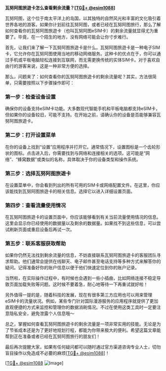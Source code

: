 **瓦努阿图旅遊卡怎么查看剩余流量？[[TG💪+ @esim1088](https://t.me/s/esim1088)]**

瓦努阿图，这个位于南太平洋上的岛国，以其独特的自然风光和丰富的文化吸引着世界各地的游客。如果你计划前往瓦努阿图，或者已经在瓦努阿图旅行，那么了解如何查看你的瓦努阿图旅遊卡（也叫瓦努阿图eSIM卡）的剩余流量就显得尤为重要了。毕竟，在一个陌生的地方，没有网络可能会让你寸步难行。

首先，让我们来了解一下瓦努阿图旅遊卡是什么。瓦努阿图旅遊卡是一种电子SIM卡，它允许你在瓦努阿图使用当地的移动网络服务。这种卡的优点在于，你可以通过手机或平板电脑轻松连接到互联网，而无需更换传统的实体SIM卡。对于喜欢自由行的游客来说，这是一种非常方便的选择。

那么，问题来了：如何查看你的瓦努阿图旅遊卡的剩余流量呢？其实，方法很简单，只需要按照以下步骤操作即可：

### 第一步：检查设备设置

确保你的设备支持eSIM卡功能。大多数现代智能手机和平板电脑都支持eSIM卡，但如果你的设备较旧，可能不支持。在开始之前，请确认你的设备是否能够兼容瓦努阿图旅遊卡。

### 第二步：打开设置菜单

在你的设备上找到“设置”应用程序并打开它。通常情况下，设置图标是一个齿轮形状的图标。点击进入后，你需要找到与网络和连接相关的选项。这可能是“网络”、“蜂窝数据”或类似的名称，具体取决于你的设备类型和操作系统。

### 第三步：选择瓦努阿图旅遊卡

在设置菜单中，你会看到列出的所有可用的SIM卡或网络配置文件。在这里，你应该能找到瓦努阿图旅遊卡的相关信息。选择它以进入详细设置页面。

### 第四步：查看流量使用情况

在瓦努阿图旅遊卡的设置页面中，你应该能够看到有关当前流量使用情况的信息。这里会显示你已经使用的数据量以及剩余的数据量。如果找不到这些信息，可以尝试刷新页面或重启设备后再试一次。

### 第五步：联系客服获取帮助

如果你仍然无法找到剩余流量的信息，不妨直接联系瓦努阿图旅遊卡的客服团队寻求帮助。他们通常会提供在线聊天、电子邮件甚至电话支持等多种方式来解答你的疑问。记得准备好你的账户信息以便于他们快速定位到你的账户记录。

当然啦，在实际操作过程中，有时候也会遇到一些小插曲，比如网络连接不稳定导致页面加载失败等问题。这时候不要着急，耐心地等待一下再重试就好啦！

另外值得一提的是，随着科技的发展，现在有很多第三方应用也可以用来管理eSIM卡的流量状况。例如，某些专门针对国际漫游服务的应用程序就提供了更加直观便捷的方式来监控和管理你的数据消耗情况。不过在使用这类工具时一定要注意隐私安全，避免泄露个人信息哦～

总之，掌握如何查看瓦努阿图旅遊卡的剩余流量是一项非常实用的技能。无论是为了节省成本还是为了更好地规划行程，都能为你带来极大的便利。希望这篇文章能帮到正在准备或者已经在瓦努阿图旅行的朋友们！

最后再次提醒大家，如果有任何疑问都可以随时通过官方渠道咨询专业人士，切勿盲目操作以免造成不必要的麻烦[[TG💪+ @esim1088](https://t.me/s/esim1088)]！

[[TG💪+ @esim1088](https://t.me/s/esim1088) ![Image](https://i.postimg.cc/4NQfJmqS/Snipaste-2025-05-13-00-14-12.png)]